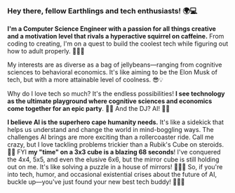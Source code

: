 ### Hey there, fellow Earthlings and tech enthusiasts! 🌍💻 
**I'm a Computer Science Engineer with a passion for all things creative and a motivation level that rivals a hyperactive squirrel on caffeine.** From coding to creating, I'm on a quest to build the coolest tech while figuring out how to adult properly. 🚀👩‍💻

My interests are as diverse as a bag of jellybeans—ranging from cognitive sciences to behavioral economics. It's like aiming to be the Elon Musk of tech, but with a more attainable level of coolness. 😎💡

Why do I love tech so much? It's the endless possibilities! **I see technology as the ultimate playground where cognitive sciences and economics come together for an epic party**. 🎉🤖 And the DJ? AI! 🤖🎶

**I believe AI is the superhero cape humanity needs.** It's like a sidekick that helps us understand and change the world in mind-boggling ways. The challenges AI brings are more exciting than a rollercoaster ride. Call me crazy, but I love tackling problems trickier than a Rubik's Cube on steroids. 🤯🤔 
FYI **my "time" on a 3x3 cube is a blazing 68 seconds**! I've conquered the 4x4, 5x5, and even the elusive 6x6, but the mirror cube is still holding out on me. It's like solving a puzzle in a house of mirrors! 🤷‍♂️🌀
So, if you're into tech, humor, and occasional existential crises about the future of AI, buckle up—you've just found your new best tech buddy! 🚀✨👾
